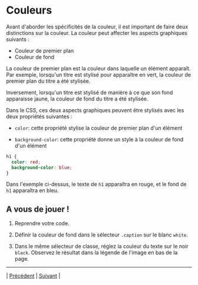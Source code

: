# Couleurs 

Avant d'aborder les spécificités de la couleur, il est important de faire deux distinctions sur la couleur.
La couleur peut affecter les aspects graphiques suivants :

- Couleur de premier plan
- Couleur de fond

La couleur de premier plan est la couleur dans laquelle un élément apparaît.
Par exemple, lorsqu'un titre est stylisé pour apparaître en vert, la couleur de premier plan  du titre a été stylisée.

Inversement, lorsqu'un titre est stylisé de manière à ce que son fond apparaisse jaune, la couleur de fond du titre a été stylisée.


Dans le CSS, ces deux aspects graphiques peuvent être stylisés avec les deux propriétés suivantes :

- `color`: cette propriété stylise la couleur de premier plan d'un élément

- `background-color`: cette propriété donne un style à la couleur de fond d'un élément

```css
h1 {
  color: red;
  background-color: blue;
}
```

Dans l'exemple ci-dessus, le texte de `h1` apparaîtra en rouge, et le fond de `h1` apparaîtra en bleu.

## A vous de jouer !

1. Reprendre votre code.

2. Définir la couleur de fond dans le sélecteur `.caption` sur le blanc `white`.

3. Dans le même sélecteur de classe, réglez la couleur du texte sur le noir `black`. Observez le résultat dans la légende de l'image en bas de la page.

___

| [Précédent](./5-alignement-texte.md)       | [Suivant](./7-opacite.md)       |
